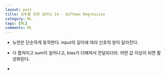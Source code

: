 ```yaml
---
layout: post
title: 모두를 위한 딥러닝 14 - Softmax Regression
category: ML
tags: [ML]
comments: ML
---
```


- 뉴런은 단순하게 동작한다. input의 길이에 따라 신호의 양이 달라진다.

- 다 합쳐지고 sum이 일어나고, bias가 더해져서 전달되더라. 어떤 값 이상이 되면 활성화된다.

- 
